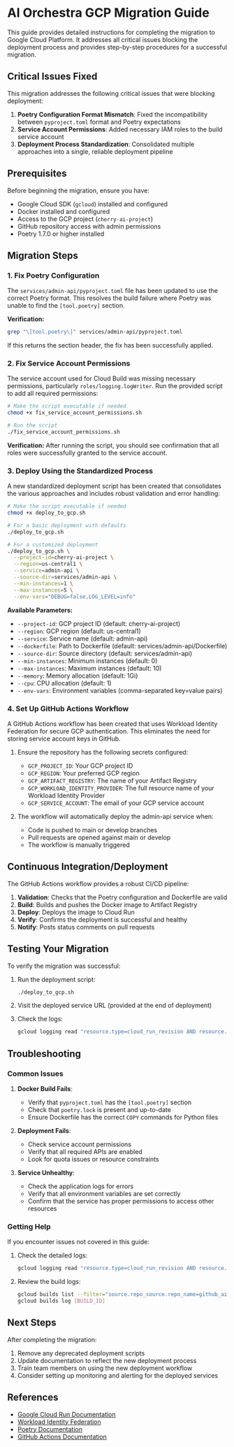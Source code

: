 # AI Orchestra GCP Migration Guide

This guide provides detailed instructions for completing the migration to Google Cloud Platform. It addresses all critical issues blocking the deployment process and provides step-by-step procedures for a successful migration.

## Critical Issues Fixed

This migration addresses the following critical issues that were blocking deployment:

1. **Poetry Configuration Format Mismatch**: Fixed the incompatibility between `pyproject.toml` format and Poetry expectations
2. **Service Account Permissions**: Added necessary IAM roles to the build service account
3. **Deployment Process Standardization**: Consolidated multiple approaches into a single, reliable deployment pipeline

## Prerequisites

Before beginning the migration, ensure you have:

- Google Cloud SDK (`gcloud`) installed and configured
- Docker installed and configured
- Access to the GCP project (`cherry-ai-project`)
- GitHub repository access with admin permissions
- Poetry 1.7.0 or higher installed

## Migration Steps

### 1. Fix Poetry Configuration

The `services/admin-api/pyproject.toml` file has been updated to use the correct Poetry format. This resolves the build failure where Poetry was unable to find the `[tool.poetry]` section.

**Verification:**
```bash
grep "\[tool.poetry\]" services/admin-api/pyproject.toml
```

If this returns the section header, the fix has been successfully applied.

### 2. Fix Service Account Permissions

The service account used for Cloud Build was missing necessary permissions, particularly `roles/logging.logWriter`. Run the provided script to add all required permissions:

```bash
# Make the script executable if needed
chmod +x fix_service_account_permissions.sh

# Run the script
./fix_service_account_permissions.sh
```

**Verification:**
After running the script, you should see confirmation that all roles were successfully granted to the service account.

### 3. Deploy Using the Standardized Process

A new standardized deployment script has been created that consolidates the various approaches and includes robust validation and error handling:

```bash
# Make the script executable if needed
chmod +x deploy_to_gcp.sh

# For a basic deployment with defaults
./deploy_to_gcp.sh

# For a customized deployment
./deploy_to_gcp.sh \
  --project-id=cherry-ai-project \
  --region=us-central1 \
  --service=admin-api \
  --source-dir=services/admin-api \
  --min-instances=1 \
  --max-instances=5 \
  --env-vars="DEBUG=false,LOG_LEVEL=info"
```

**Available Parameters:**
- `--project-id`: GCP project ID (default: cherry-ai-project)
- `--region`: GCP region (default: us-central1)
- `--service`: Service name (default: admin-api)
- `--dockerfile`: Path to Dockerfile (default: services/admin-api/Dockerfile)
- `--source-dir`: Source directory (default: services/admin-api)
- `--min-instances`: Minimum instances (default: 0)
- `--max-instances`: Maximum instances (default: 10)
- `--memory`: Memory allocation (default: 1Gi)
- `--cpu`: CPU allocation (default: 1)
- `--env-vars`: Environment variables (comma-separated key=value pairs)

### 4. Set Up GitHub Actions Workflow

A GitHub Actions workflow has been created that uses Workload Identity Federation for secure GCP authentication. This eliminates the need for storing service account keys in GitHub.

1. Ensure the repository has the following secrets configured:
   - `GCP_PROJECT_ID`: Your GCP project ID
   - `GCP_REGION`: Your preferred GCP region
   - `GCP_ARTIFACT_REGISTRY`: The name of your Artifact Registry
   - `GCP_WORKLOAD_IDENTITY_PROVIDER`: The full resource name of your Workload Identity Provider
   - `GCP_SERVICE_ACCOUNT`: The email of your GCP service account

2. The workflow will automatically deploy the admin-api service when:
   - Code is pushed to main or develop branches
   - Pull requests are opened against main or develop
   - The workflow is manually triggered

## Continuous Integration/Deployment

The GitHub Actions workflow provides a robust CI/CD pipeline:

1. **Validation**: Checks that the Poetry configuration and Dockerfile are valid
2. **Build**: Builds and pushes the Docker image to Artifact Registry
3. **Deploy**: Deploys the image to Cloud Run
4. **Verify**: Confirms the deployment is successful and healthy
5. **Notify**: Posts status comments on pull requests

## Testing Your Migration

To verify the migration was successful:

1. Run the deployment script:
   ```bash
   ./deploy_to_gcp.sh
   ```

2. Visit the deployed service URL (provided at the end of deployment)

3. Check the logs:
   ```bash
   gcloud logging read "resource.type=cloud_run_revision AND resource.labels.service_name=admin-api" --limit=10
   ```

## Troubleshooting

### Common Issues

1. **Docker Build Fails**:
   - Verify that `pyproject.toml` has the `[tool.poetry]` section
   - Check that `poetry.lock` is present and up-to-date
   - Ensure Dockerfile has the correct `COPY` commands for Python files

2. **Deployment Fails**:
   - Check service account permissions
   - Verify that all required APIs are enabled
   - Look for quota issues or resource constraints

3. **Service Unhealthy**:
   - Check the application logs for errors
   - Verify that all environment variables are set correctly
   - Confirm that the service has proper permissions to access other resources

### Getting Help

If you encounter issues not covered in this guide:

1. Check the detailed logs:
   ```bash
   gcloud logging read "resource.type=cloud_run_revision AND resource.labels.service_name=admin-api" --limit=50
   ```

2. Review the build logs:
   ```bash
   gcloud builds list --filter="source.repo_source.repo_name=github_ai-cherry_orchestra-main"
   gcloud builds log [BUILD_ID]
   ```

## Next Steps

After completing the migration:

1. Remove any deprecated deployment scripts
2. Update documentation to reflect the new deployment process
3. Train team members on using the new deployment workflow
4. Consider setting up monitoring and alerting for the deployed services

## References

- [Google Cloud Run Documentation](https://cloud.google.com/run/docs)
- [Workload Identity Federation](https://cloud.google.com/iam/docs/workload-identity-federation)
- [Poetry Documentation](https://python-poetry.org/docs/)
- [GitHub Actions Documentation](https://docs.github.com/en/actions)
